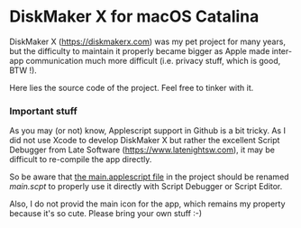 # DiskMaker X for macOS Catalina

DiskMaker X (https://diskmakerx.com) was my pet project for many years, but the difficulty to maintain it properly became bigger as Apple made inter-app communication much more difficult (i.e. privacy stuff, which is good, BTW !).

Here lies the source code of the project. Feel free to tinker with it.


### Important stuff

As you may (or not) know, Applescript support in Github is a bit tricky. As I did not use Xcode to develop DiskMaker X but rather the excellent Script Debugger from Late Software (https://www.latenightsw.com), it may be difficult to re-compile the app directly. 

So be aware that [the main.applescript file](https://github.com/guillaumegete/diskmakerx/blob/main/Scripts/main.applescript) in the project should be renamed _main.scpt_ to properly use it directly with Script Debugger or Script Editor. 

Also, I do not provid the main icon for the app, which remains my property because it's so cute. Please bring your own stuff :-)
